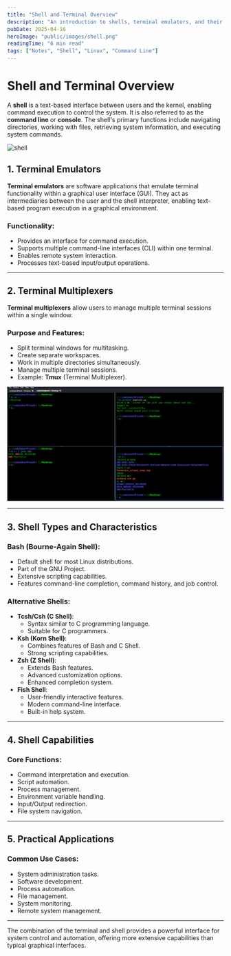 ```yaml
---
title: "Shell and Terminal Overview"
description: "An introduction to shells, terminal emulators, and their practical applications in Linux."
pubDate: 2025-04-16
heroImage: "public/images/shell.png"
readingTime: "6 min read"
tags: ["Notes", "Shell", "Linux", "Command Line"]
---
```


# Shell and Terminal Overview

A **shell** is a text-based interface between users and the kernel, enabling command execution to control the system. It is also referred to as the **command line** or **console**. The shell's primary functions include navigating directories, working with files, retrieving system information, and executing system commands.

![shell](/images/shell.png)

## 1. Terminal Emulators

**Terminal emulators** are software applications that emulate terminal functionality within a graphical user interface (GUI). They act as intermediaries between the user and the shell interpreter, enabling text-based program execution in a graphical environment.

### **Functionality**:
- Provides an interface for command execution.
- Supports multiple command-line interfaces (CLI) within one terminal.
- Enables remote system interaction.
- Processes text-based input/output operations.

---

## 2. Terminal Multiplexers

**Terminal multiplexers** allow users to manage multiple terminal sessions within a single window.

### **Purpose and Features**:
- Split terminal windows for multitasking.
- Create separate workspaces.
- Work in multiple directories simultaneously.
- Manage multiple terminal sessions.
- Example: **Tmux** (Terminal Multiplexer).

![shell](public/images/splitedshell.png)

---

## 3. Shell Types and Characteristics

### **Bash (Bourne-Again Shell)**:
- Default shell for most Linux distributions.
- Part of the GNU Project.
- Extensive scripting capabilities.
- Features command-line completion, command history, and job control.

### **Alternative Shells**:
- **Tcsh/Csh (C Shell)**:
  - Syntax similar to C programming language.
  - Suitable for C programmers.
- **Ksh (Korn Shell)**:
  - Combines features of Bash and C Shell.
  - Strong scripting capabilities.
- **Zsh (Z Shell)**:
  - Extends Bash features.
  - Advanced customization options.
  - Enhanced completion system.
- **Fish Shell**:
  - User-friendly interactive features.
  - Modern command-line interface.
  - Built-in help system.

---

## 4. Shell Capabilities

### **Core Functions**:
- Command interpretation and execution.
- Script automation.
- Process management.
- Environment variable handling.
- Input/Output redirection.
- File system navigation.

---

## 5. Practical Applications

### **Common Use Cases**:
- System administration tasks.
- Software development.
- Process automation.
- File management.
- System monitoring.
- Remote system management.

---

The combination of the terminal and shell provides a powerful interface for system control and automation, offering more extensive capabilities than typical graphical interfaces.